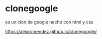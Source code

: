 # clonegoogle
es un clon de google hecho con html y css

https://alexromendez.github.io/clonegoogle/ 
